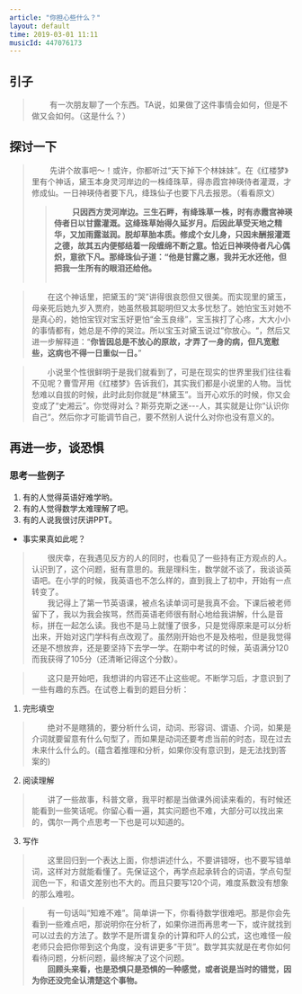```yaml
---
article: "你担心些什么？"
layout: default
time: 2019-03-01 11:11
musicId: 447076173
---
```



## 引子
>&emsp;&emsp; 有一次朋友聊了一个东西。TA说，如果做了这件事情会如何，但是不做又会如何。（这是什么？）  

<div id="music"></div>

## 探讨一下
>&emsp;&emsp; 先讲个故事吧～！或许，你都听过“天下掉下个林妹妹”。在《红楼梦》里有个神话，黛玉本身灵河岸边的一株绛珠草，得赤霞宫神瑛侍者灌溉，才修成仙。一日神瑛侍者要下凡，绛珠仙子也要下凡去报恩。（看看原文）
>> &emsp;&emsp; **只因西方灵河岸边。三生石畔，有绛珠草一株，时有赤霞宫神瑛侍者日以甘露灌溉。这绛珠草始得久延岁月。后因此草受天地之精华，又加雨露滋润。脱却草胎本质。修成个女儿身，只因未酬报灌溉之德，故其五内便郁结着一段缠绵不断之意。恰近日神瑛侍者凡心偶炽，意欲下凡。那绛珠仙子道：“他是甘露之惠，我并无水还他，但把我一生所有的眼泪还给他。**   
&emsp;   

> &emsp;&emsp;在这个神话里，把黛玉的“哭”讲得很哀怨但又很美。而实现里的黛玉，母亲死后她九岁入贾府，她虽然极其聪明但又太多忧愁了。她怕宝玉对她不是真心的，她怕宝钗对宝玉好更怕“金玉良缘”，宝玉挨打了心疼，大大小小的事情都有，她总是不停的哭泣。所以宝玉对黛玉说过”你放心。“，然后又进一步解释道：“**你皆因总是不放心的原故，才弄了一身的病，但凡宽慰些，这病也不得一日重似一日。**”

> &emsp;&emsp;小说里个性很鲜明于是我们就看到了，可是在现实的世界里我们往往看不见呢？曹雪芹用《红楼梦》告诉我们，其实我们都是小说里的人物。当忧愁难以自拔的时候，此时此刻你就是“林黛玉”。当开心欢乐的时候，你又会变成了“史湘云”。你觉得对么？斯芬克斯之迷---人，其实就是让你“认识你自己“。然后你才可能调节自己，要不然别人说什么对你也没有意义的。  

## 再进一步，谈恐惧

### 思考一些例子
1. 有的人觉得英语好难学哟。
2. 有的人觉得数学太难理解了吧。
3. 有的人说我很讨厌讲PPT。
- 事实果真如此呢？

> &emsp;&emsp;很庆幸，在我遇见反方的人的同时，也看见了一些持有正方观点的人。认识到了，这个问题，挺有意思的。我是理科生，数学就不谈了，我谈谈英语吧。在小学的时候，我英语也不怎么样的，直到我上了初中，开始有一点转变了。  
 &emsp;&emsp;我记得上了第一节英语课，被点名读单词可是我真不会。下课后被老师留下了，我以为我会挨骂，然而英语老师很有耐心地给我讲解，什么是音标，拼在一起怎么读。我也不是马上就懂了很多，只是觉得原来是可以分析出来，开始对这门学科有点改观了。虽然刚开始也不是及格啦，但是我觉得还是不想放弃，还是要坚持下去学一学。在期中考试的时候，英语满分120而我获得了105分（还清晰记得这个分数）。

> &emsp;&emsp;这只是开始吧，我想讲的内容还不止这些呢。不断学习后，才意识到了一些有趣的东西。在试卷上看到的题目分析：
1. 完形填空  
>  &emsp;&emsp;绝对不是瞎猜的，要分析什么词，动词、形容词、谓语、介词，如果是介词就要留意有什么句型了，而如果是动词还要考虑当前的时态，现在过去未来什么什么的。(蕴含着推理和分析，如果你没有意识到，是无法找到答案的)
2. 阅读理解
> &emsp;&emsp;讲了一些故事，科普文章，我平时都是当做课外阅读来看的，有时候还能看到一些笑话呢。你留心看一遍，其实问题也不难，大部分可以找出来的，偶尔一两个点思考一下也是可以知道的。

3. 写作
> &emsp;&emsp;这里回归到一个表达上面，你想讲述什么，不要讲错呀，也不要写错单词，这样对方就能看懂了。先保证这个，再学点起承转合的词语，学点句型润色一下，和语文差别也不大的。而且只要写120个词，难度系数没有想象的那么难啦。

> &emsp;&emsp;有一句话叫“知难不难”。简单讲一下，你看待数学很难吧。那是你会先看到一些难点吧，那说明你在分析了，如果你进而再思考一下，或许就找到可以过去的方法了。数学不是所谓复杂的计算和吓人的公式，这也难怪一般老师只会把你带到这个角度，没有讲更多“干货”。数学其实就是在考你如何看待问题，分析问题，最终解决了这个问题。   
> &emsp;&emsp;**回顾头来看，也是恐惧只是恐惧的一种感觉，或者说是当时的错觉，因为你还没完全认清楚这个事物。**

